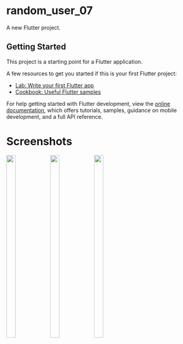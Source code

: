# random_user_07

A new Flutter project.

## Getting Started

This project is a starting point for a Flutter application.

A few resources to get you started if this is your first Flutter project:

- [Lab: Write your first Flutter app](https://docs.flutter.dev/get-started/codelab)
- [Cookbook: Useful Flutter samples](https://docs.flutter.dev/cookbook)

For help getting started with Flutter development, view the
[online documentation](https://docs.flutter.dev/), which offers tutorials,
samples, guidance on mobile development, and a full API reference.


# Screenshots
<p float="center">
  

  
  <img src="https://user-images.githubusercontent.com/115551640/225589721-46dbf566-5d6c-46ab-90e8-f402a712eba3.png" width=22% height=35%>
  <img src="https://user-images.githubusercontent.com/115551640/225589765-74c1385e-989e-4ed7-a8e3-6d6fc7b2ced0.png" width=22% height=35%>
  <img src="https://user-images.githubusercontent.com/115551640/225589793-b500f6a2-8893-4da6-8c51-416f46d6d6a9.png" width=22% height=35%>
  





</p>
